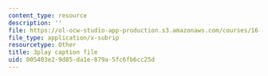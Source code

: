 ```yaml
---
content_type: resource
description: ''
file: https://ol-ocw-studio-app-production.s3.amazonaws.com/courses/16-885j-aircraft-systems-engineering-fall-2005/005403e29d85da1e879a5fc6fb6cc25d_YxhoHe3BZ-g.srt
file_type: application/x-subrip
resourcetype: Other
title: 3play caption file
uid: 005403e2-9d85-da1e-879a-5fc6fb6cc25d
---
```


